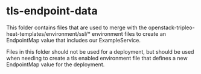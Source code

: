 tls-endpoint-data
=================

This folder contains files that are used to merge with the
openstack-tripleo-heat-templates/environment/ssl/* environment files to
create an EndpointMap value that includes our ExampleService.

Files in this folder should not be used for a deployment, but should be used
when needing to create a tls enabled environment file that defines a new
EndpointMap value for the deployment.
